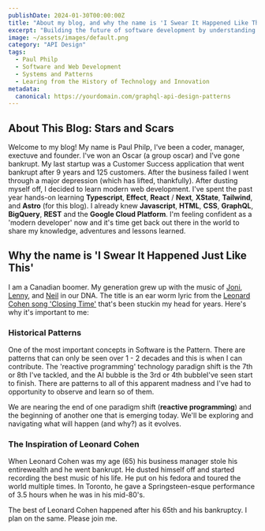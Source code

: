 ```yaml
---
publishDate: 2024-01-30T00:00:00Z
title: "About my blog, and why the name is 'I Swear It Happened Like This'"
excerpt: "Building the future of software development by understanding the past."
image: ~/assets/images/default.png
category: "API Design"
tags:
  - Paul Philp
  - Software and Web Development
  - Systems and Patterns
  - Learing from the History of Technology and Innovation
metadata:
  canonical: https://yourdomain.com/graphql-api-design-patterns
---
```


## About This Blog: Stars and Scars

Welcome to my blog!  My name is Paul Philp, I've been a coder, manager, exectuve and founder.  I've won an Oscar (a group oscar) and I've gone bankrupt.  My last startup was a Customer Success application that went bankrupt after 9 years and 125 customers.  After the business failed I went through a major depression (which has lifted, thankfully).  After dusting myself off, I decided to learn modern web development. I've spent the past year hands-on learning **Typescript**, **Effect**, **React** / **Next**, **XState**, **Tailwind**, and **Astro** (for this blog).  I already knew **Javascript**, **HTML**, **CSS**, **GraphQL**, **BigQuery**, **REST** and the **Google Cloud Platform**.  I'm feeling confident as a 'modern developer' now and it's time get back out there in the world to share my knowledge, adventures and lessons learned.

## Why the name is 'I Swear It Happened Just Like This'

I am a Canadian boomer.  My generation grew up with the music of [Joni](https://en.wikipedia.org/wiki/Joni_Mitchell), [Lenny](https://en.wikipedia.org/wiki/Leonard_Cohen), and [Neil](https://en.wikipedia.org/wiki/Neil_Young) in our DNA. 
The title is an ear worm lyric from the [Leonard Cohen song 'Closing Time'](https://www.youtube.com/watch?v=7-0lV5qs1Qw) that's been stuckin my head for years.  Here's why it's important to me: 

### Historical Patterns

One of the most important concepts in Software is the Pattern.  There are patterns that can only be seen over 1 - 2 decades and this is when I can contribute.  The 'reactive programming' technology paradign shift is the 7th or 8th I've tackled, and the AI bubble is the 3rd or 4th bubbleI've seen start to finish.  There are patterns to all of this apparent madness and I've had to opportunity to observe and learn so of them.  

We are nearing the end of one paradigm shift (**reactive programming**) and the beginning of another one that is emerging today.  We'll be exploring and navigating what will happen (and why?) as it evolves.

### The Inspiration of Leonard Cohen

When Leonard Cohen was my age (65) his business manager stole his entirewealth and he went bankrupt.  He dusted himself off and started recording the best music of his life.  He put on his fedora and toured the world multiple times. In Toronto, he gave a Springsteen-esque performance of 3.5 hours when he was in his mid-80's.

The best of Leonard Cohen happened after his 65th and his bankruptcy.  I plan on the same.  Please join me.


